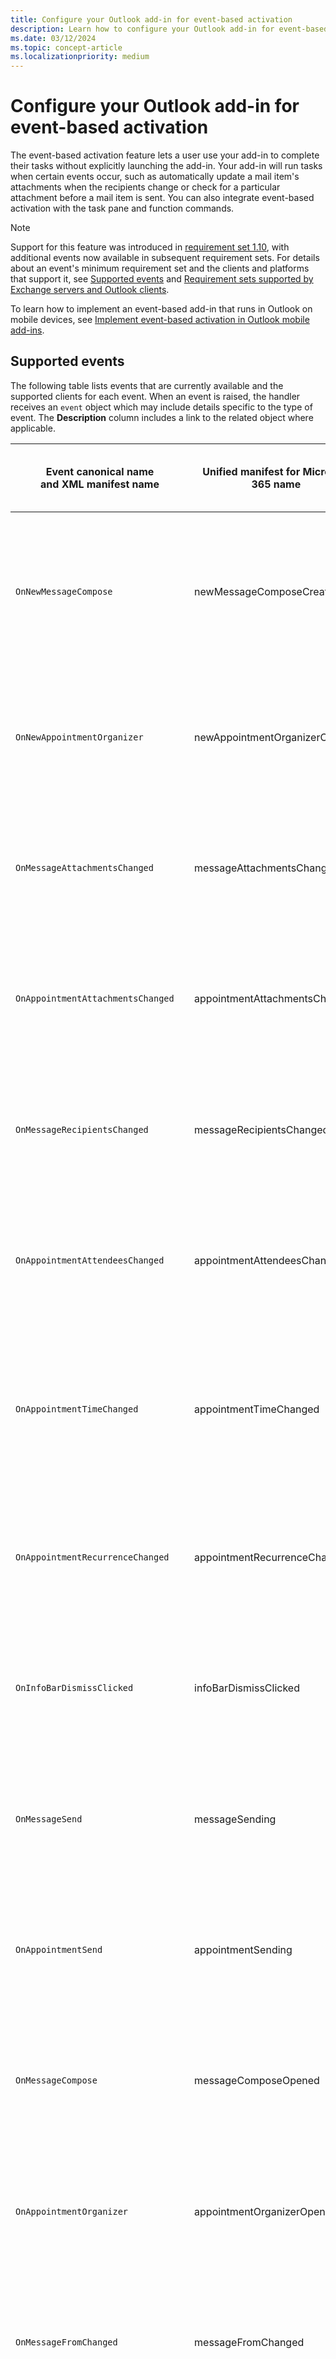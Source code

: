 ```yaml
---
title: Configure your Outlook add-in for event-based activation
description: Learn how to configure your Outlook add-in for event-based activation.
ms.date: 03/12/2024
ms.topic: concept-article
ms.localizationpriority: medium
---
```


# Configure your Outlook add-in for event-based activation

The event-based activation feature lets a user use your add-in to complete their tasks without explicitly launching the add-in. Your add-in will run tasks when certain events occur, such as automatically update a mail item's attachments when the recipients change or check for a particular attachment before a mail item is sent. You can also integrate event-based activation with the task pane and function commands.

> [!NOTE]
> Support for this feature was introduced in [requirement set 1.10](/javascript/api/requirement-sets/outlook/requirement-set-1.10/outlook-requirement-set-1.10), with additional events now available in subsequent requirement sets. For details about an event's minimum requirement set and the clients and platforms that support it, see [Supported events](#supported-events) and [Requirement sets supported by Exchange servers and Outlook clients](/javascript/api/requirement-sets/outlook/outlook-api-requirement-sets#requirement-sets-supported-by-exchange-servers-and-outlook-clients).
>
> To learn how to implement an event-based add-in that runs in Outlook on mobile devices, see [Implement event-based activation in Outlook mobile add-ins](mobile-event-based.md).

## Supported events

The following table lists events that are currently available and the supported clients for each event. When an event is raised, the handler receives an `event` object which may include details specific to the type of event. The **Description** column includes a link to the related object where applicable.

|Event canonical name</br>and XML manifest name|Unified manifest for Microsoft 365 name|Description|Minimum requirement set and supported clients|
|---|---|---|---|
|`OnNewMessageCompose`| newMessageComposeCreated |On composing a new message (includes reply, reply all, and forward) but not on editing, for example, a draft.|[1.10](/javascript/api/requirement-sets/outlook/requirement-set-1.10/outlook-requirement-set-1.10)<br><br>- Windows (classic<sup>1</sup> and [new (preview)](https://support.microsoft.com/office/656bb8d9-5a60-49b2-a98b-ba7822bc7627))<br>- Web browser<br>- New Mac UI<br>- Android<sup>2</sup><br>- iOS<sup>2</sup>|
|`OnNewAppointmentOrganizer`|newAppointmentOrganizerCreated|On creating a new appointment but not on editing an existing one.|[1.10](/javascript/api/requirement-sets/outlook/requirement-set-1.10/outlook-requirement-set-1.10)<br><br>- Windows (classic<sup>1</sup> and [new (preview)](https://support.microsoft.com/office/656bb8d9-5a60-49b2-a98b-ba7822bc7627))<br>- Web browser<br>- New Mac UI|
|`OnMessageAttachmentsChanged`|messageAttachmentsChanged|On adding or removing attachments while composing a message.<br><br>Event-specific data object: [AttachmentsChangedEventArgs](/javascript/api/outlook/office.attachmentschangedeventargs?view=outlook-js-1.11&preserve-view=true)|[1.11](/javascript/api/requirement-sets/outlook/requirement-set-1.11/outlook-requirement-set-1.11)<br><br>- Windows (classic<sup>1</sup> and [new (preview)](https://support.microsoft.com/office/656bb8d9-5a60-49b2-a98b-ba7822bc7627))<br>- Web browser<br>- New Mac UI|
|`OnAppointmentAttachmentsChanged`|appointmentAttachmentsChanged|On adding or removing attachments while composing an appointment.<br><br>Event-specific data object: [AttachmentsChangedEventArgs](/javascript/api/outlook/office.attachmentschangedeventargs?view=outlook-js-1.11&preserve-view=true)|[1.11](/javascript/api/requirement-sets/outlook/requirement-set-1.11/outlook-requirement-set-1.11)<br><br>- Windows (classic<sup>1</sup> and [new (preview)](https://support.microsoft.com/office/656bb8d9-5a60-49b2-a98b-ba7822bc7627))<br>- Web browser<br>- New Mac UI|
|`OnMessageRecipientsChanged`|messageRecipientsChanged|On adding or removing recipients while composing a message.<br><br>Event-specific data object: [RecipientsChangedEventArgs](/javascript/api/outlook/office.recipientschangedeventargs?view=outlook-js-1.11&preserve-view=true)|[1.11](/javascript/api/requirement-sets/outlook/requirement-set-1.11/outlook-requirement-set-1.11)<br><br>- Windows (classic<sup>1</sup> and [new (preview)](https://support.microsoft.com/office/656bb8d9-5a60-49b2-a98b-ba7822bc7627))<br>- Web browser<br>- New Mac UI|
|`OnAppointmentAttendeesChanged`|appointmentAttendeesChanged|On adding or removing attendees while composing an appointment.<br><br>Event-specific data object: [RecipientsChangedEventArgs](/javascript/api/outlook/office.recipientschangedeventargs?view=outlook-js-1.11&preserve-view=true)|[1.11](/javascript/api/requirement-sets/outlook/requirement-set-1.11/outlook-requirement-set-1.11)<br><br>- Windows (classic<sup>1</sup> and [new (preview)](https://support.microsoft.com/office/656bb8d9-5a60-49b2-a98b-ba7822bc7627))<br>- Web browser<br>- New Mac UI|
|`OnAppointmentTimeChanged`|appointmentTimeChanged|On changing date/time while composing an appointment.<br><br>Event-specific data object: [AppointmentTimeChangedEventArgs](/javascript/api/outlook/office.appointmenttimechangedeventargs?view=outlook-js-1.11&preserve-view=true)<br><br>**Important**: If you drag and drop an appointment to a different date/time slot on the calendar, the `OnAppointmentTimeChanged` event doesn't occur. It only occurs when the date/time is directly changed from an appointment. |[1.11](/javascript/api/requirement-sets/outlook/requirement-set-1.11/outlook-requirement-set-1.11)<br><br>- Windows (classic<sup>1</sup> and [new (preview)](https://support.microsoft.com/office/656bb8d9-5a60-49b2-a98b-ba7822bc7627))<br>- Web browser<br>- New Mac UI|
|`OnAppointmentRecurrenceChanged`|appointmentRecurrenceChanged|On adding, changing, or removing the recurrence details while composing an appointment. If the date/time is changed, the `OnAppointmentTimeChanged` event also occurs.<br><br>Event-specific data object: [RecurrenceChangedEventArgs](/javascript/api/outlook/office.recurrencechangedeventargs?view=outlook-js-1.11&preserve-view=true)|[1.11](/javascript/api/requirement-sets/outlook/requirement-set-1.11/outlook-requirement-set-1.11)<br><br>- Windows (classic<sup>1</sup> and [new (preview)](https://support.microsoft.com/office/656bb8d9-5a60-49b2-a98b-ba7822bc7627))<br>- Web browser<br>- New Mac UI|
|`OnInfoBarDismissClicked`|infoBarDismissClicked|On dismissing a notification while composing a message or appointment item. Only the add-in that added the notification will be notified.<br><br>Event-specific data object: [InfobarClickedEventArgs](/javascript/api/outlook/office.infobarclickedeventargs?view=outlook-js-1.11&preserve-view=true)|[1.11](/javascript/api/requirement-sets/outlook/requirement-set-1.11/outlook-requirement-set-1.11)<br><br>- Windows (classic<sup>1</sup> and [new (preview)](https://support.microsoft.com/office/656bb8d9-5a60-49b2-a98b-ba7822bc7627))<br>- Web browser<br>- New Mac UI|
|`OnMessageSend`|messageSending|On sending a message item. To learn more, try the [Smart Alerts walkthrough](smart-alerts-onmessagesend-walkthrough.md).|[1.12](/javascript/api/requirement-sets/outlook/requirement-set-1.12/outlook-requirement-set-1.12)<br><br>- Windows (classic<sup>1</sup> and [new (preview)](https://support.microsoft.com/office/656bb8d9-5a60-49b2-a98b-ba7822bc7627))<br>- Web browser<br>- New Mac UI|
|`OnAppointmentSend`|appointmentSending|On sending an appointment item. To learn more, see [Handle OnMessageSend and OnAppointmentSend events in your Outlook add-in with Smart Alerts](onmessagesend-onappointmentsend-events.md).|[1.12](/javascript/api/requirement-sets/outlook/requirement-set-1.12/outlook-requirement-set-1.12)<br><br>- Windows (classic<sup>1</sup> and [new (preview)](https://support.microsoft.com/office/656bb8d9-5a60-49b2-a98b-ba7822bc7627))<br>- Web browser<br>- New Mac UI|
|`OnMessageCompose`|messageComposeOpened|On composing a new message (includes reply, reply all, and forward) or editing a draft.|[1.12](/javascript/api/requirement-sets/outlook/requirement-set-1.12/outlook-requirement-set-1.12)<br><br>- Windows (classic<sup>1</sup> and [new (preview)](https://support.microsoft.com/office/656bb8d9-5a60-49b2-a98b-ba7822bc7627))<br>- Web browser<br>- New Mac UI|
|`OnAppointmentOrganizer`|appointmentOrganizerOpened|On creating a new appointment or editing an existing one.|[1.12](/javascript/api/requirement-sets/outlook/requirement-set-1.12/outlook-requirement-set-1.12)<br><br>- Windows (classic<sup>1</sup> and [new (preview)](https://support.microsoft.com/office/656bb8d9-5a60-49b2-a98b-ba7822bc7627))<br>- Web browser<br>- New Mac UI|
|`OnMessageFromChanged`|messageFromChanged|On changing the mail account in the **From** field of a message being composed. To learn more, see [Automatically update your signature when switching between Exchange accounts](onmessagefromchanged-onappointmentfromchanged-events.md).|[1.13](/javascript/api/requirement-sets/outlook/requirement-set-1.13/outlook-requirement-set-1.13)<br><br>- Windows (classic<sup>1</sup> and [new (preview)](https://support.microsoft.com/office/656bb8d9-5a60-49b2-a98b-ba7822bc7627))<br>- Web browser<br>- New Mac UI|
|`OnAppointmentFromChanged`|appointmentFromChanged|On changing the mail account in the organizer field of an appointment being composed. To learn more, see [Automatically update your signature when switching between Exchange accounts](onmessagefromchanged-onappointmentfromchanged-events.md).|[1.13](/javascript/api/requirement-sets/outlook/requirement-set-1.13/outlook-requirement-set-1.13)<br><br>- [new Outlook on Windows (preview)](https://support.microsoft.com/office/656bb8d9-5a60-49b2-a98b-ba7822bc7627)<br>- Web browser<br>- New Mac UI|
|`OnSensitivityLabelChanged`|sensitivityLabelChanged|On changing the sensitivity label while composing a message or appointment. To learn how to manage the sensitivity label of a mail item, see [Manage the sensitivity label of your message or appointment in compose mode](sensitivity-label.md).<br><br>Event-specific data object: [SensitivityLabelChangedEventArgs](/javascript/api/outlook/office.sensitivitylabelchangedeventargs?view=outlook-js-preview&preserve-view=true)|[1.13](/javascript/api/requirement-sets/outlook/requirement-set-1.13/outlook-requirement-set-1.13)<br><br>- Windows (classic<sup>1</sup> and [new (preview)](https://support.microsoft.com/office/656bb8d9-5a60-49b2-a98b-ba7822bc7627))<br>- Web browser<br>- New Mac UI|
|`OnMessageReadWithCustomAttachment`|Not available|On opening a message that contains a specific attachment type in read mode.|[Preview](/javascript/api/requirement-sets/outlook/preview-requirement-set/outlook-requirement-set-preview)<sup>3</sup><br><br>- Windows<sup>1</sup>|
|`OnMessageReadWithCustomHeader`|Not available|On opening a message that contains a specific internet header name in read mode.|[Preview](/javascript/api/requirement-sets/outlook/preview-requirement-set/outlook-requirement-set-preview)<sup>3</sup><br><br>- Windows<sup>1</sup>|

> [!NOTE]
> <sup>1</sup> Event-based add-ins in Outlook on Windows require a minimum of Windows 10 Version 1903 (Build 18362) or Windows Server 2019 Version 1903 to run.
>
> <sup>2</sup> Outlook on mobile supports APIs up to Mailbox requirement set 1.5. However, support is now enabled for additional APIs and features introduced in later requirement sets, such as the `OnNewMessageCompose` event. To learn more, see [Implement event-based activation in Outlook mobile add-ins](mobile-event-based.md).
>
> <sup>3</sup> To preview the `OnMessageReadWithCustomAttachment` and `OnMessageReadWithCustomHeader` events, you must install Outlook on Windows Version 2312 (Build 17110.10000) or later. Then, join the [Microsoft 365 Insider program](https://insider.microsoft365.com/join/Windows) and select the **Beta Channel** option to access Office beta builds.

## Troubleshoot your add-in

As you develop your event-based add-in, you may need to troubleshoot issues, such as your add-in not loading or the event not occurring. For guidance on how to troubleshoot an event-based add-in, see [Troubleshoot event-based and spam-reporting add-ins](troubleshoot-event-based-and-spam-reporting-add-ins.md).

## Deploy to users

Event-based add-ins are restricted to admin-managed deployments only, even if they're acquired from AppSource. If users acquire the add-in from AppSource or the in-app Office Store, they won't be able to activate the event-based function of the add-in. To learn more about listing your event-based add-in in AppSource, see [AppSource listing options for your event-based Outlook add-in](autolaunch-store-options.md).

Admin deployments are done by uploading the manifest to the Microsoft 365 admin center. In the admin portal, expand the **Settings** section in the navigation pane then select **Integrated apps**. On the **Integrated apps** page, choose the **Upload custom apps** action.

![The Integrated apps page on the Microsoft 365 admin center with the Upload custom apps action highlighted.](../images/outlook-deploy-event-based-add-ins.png)

[!INCLUDE [outlook-smart-alerts-deployment](../includes/outlook-smart-alerts-deployment.md)]

### Deploy manifest updates

Because event-based add-ins are deployed by admins, any change you make to the manifest requires admin consent through the Microsoft 365 admin center. Until the admin accepts your changes, users in their organization are blocked from using the add-in. To learn more about the admin consent process, see [Admin consent for installing event-based add-ins](autolaunch-store-options.md#admin-consent-for-installing-event-based-add-ins).

## Event-based activation behavior and limitations

Add-in launch-event handlers are expected to be short-running, lightweight, and as noninvasive as possible. After activation, your add-in will time out within approximately 300 seconds, the maximum length of time allowed for running event-based add-ins. To signal that your add-in has completed processing a launch event, your associated event handler must call the [event.completed](/javascript/api/outlook/office.mailboxevent#outlook-office-mailboxevent-completed-member(1)) method. (Note that code included after the `event.completed` statement isn't guaranteed to run.) Each time an event that your add-in handles is triggered, the add-in is reactivated and runs the associated event handler, and the timeout window is reset. The add-in ends after it times out, or the user closes the compose window or sends the item.

If the user has multiple add-ins that subscribe to the same event, the Outlook platform launches the add-ins in no particular order. Currently, only five event-based add-ins can be actively running.

In all supported Outlook clients, the user must remain on the current mail item where the add-in was activated for it to complete running. Navigating away from the current item (for example, switching to another compose window or tab) terminates the add-in operation. However, an add-in that activates on the `OnMessageSend` event handles item switching differently depending on which Outlook client it's running. To learn more, see the "User navigates away from current message" section of [Handle OnMessageSend and OnAppointmentSend events in your Outlook add-in with Smart Alerts](onmessagesend-onappointmentsend-events.md#user-navigates-away-from-current-message).

In addition to item switching, an event-based add-in also ceases operation when the user sends the message or appointment they're composing.

When developing an event-based add-in to run in the Outlook on Windows client, be mindful of the following:

- Imports aren't supported in the JavaScript file where you implement the handling for event-based activation.
- Add-ins don't run code included in `Office.onReady()` and `Office.initialize`. We recommend adding any startup logic, such as checking the user's Outlook version, to your event handlers instead.
- Only the JavaScript file referenced in the manifest is supported for event-based activation. You must bundle your event-handling JavaScript code into this single file. The location of the referenced JavaScript file in the manifest varies depending on the type of manifest your add-in uses.
  - **XML manifest**: **\<Override\>** child element of the **\<Runtime\>** node
  - **Unified manifest for Microsoft 365 (preview)**: "script" property of the "code" object

  Note that a large JavaScript bundle may cause issues with the performance of your add-in. We recommend preprocessing heavy operations, so that they're not included in your event-handling code.

Some Office.js APIs that change or alter the UI aren't allowed from event-based add-ins. The following are the blocked APIs.

- Under `Office.context.auth`:
  - `getAccessToken`
  - `getAccessTokenAsync`
    > [!NOTE]
    > [OfficeRuntime.auth](/javascript/api/office-runtime/officeruntime.auth) is supported in all Outlook versions that support event-based activation and single sign-on (SSO), while [Office.auth](/javascript/api/office/office.auth) is only supported in certain Outlook builds. For more information, see [Use single sign-on (SSO) or cross-origin resource sharing (CORS) in your event-based or spam-reporting Outlook add-in](use-sso-in-event-based-activation.md).
- Under `Office.context.mailbox`:
  - `displayAppointmentForm`
  - `displayMessageForm`
  - `displayNewAppointmentForm`
  - `displayNewMessageForm`
- Under `Office.context.mailbox.item`:
  - `close`
- Under `Office.context.ui`:
  - `displayDialogAsync`
  - `messageParent`

### Preview features in event handlers (Outlook on Windows)

Outlook on Windows includes a local copy of the production and beta versions of Office.js instead of loading from the content delivery network (CDN). By default, the local production copy of the API is referenced. To reference the local beta copy of the API, you must configure your computer's registry. This will enable you to test [preview features](/javascript/api/requirement-sets/outlook/preview-requirement-set/outlook-requirement-set-preview) in your event handlers in Outlook on Windows.

1. In the registry, navigate to `HKEY_CURRENT_USER\SOFTWARE\Microsoft\Office\16.0\Outlook\Options\WebExt\Developer`. If the key doesn't exist, create it.
1. Create an entry named `EnableBetaAPIsInJavaScript` and set its value to `1`.

    ![The EnableBetaAPIsInJavaScript registry value is set to 1."](../images/outlook-beta-registry-key.png)

### Enable single sign-on (SSO)

To enable SSO in your event-based add-in, you must add its JavaScript file to a well-known URI. For guidance on how to configure this resource, see [Use single sign-on (SSO) or cross-origin resource sharing (CORS) in your event-based or spam-reporting Outlook add-in](use-sso-in-event-based-activation.md).

### Request external data

You can request external data by using an API like [Fetch](https://developer.mozilla.org/docs/Web/API/Fetch_API) or by using [XMLHttpRequest (XHR)](https://developer.mozilla.org/docs/Web/API/XMLHttpRequest), a standard web API that issues HTTP requests to interact with servers.

Be aware that you must use additional security measures when using XMLHttpRequest objects, requiring [Same Origin Policy](https://developer.mozilla.org/docs/Web/Security/Same-origin_policy) and [CORS (Cross-Origin Resource Sharing)](https://developer.mozilla.org/docs/Web/HTTP/CORS).

> [!NOTE]
> Full CORS support is available in Outlook on the web, Mac, and Windows (starting in Version 2201, Build 16.0.14813.10000).

To make CORS requests from your event-based add-in, you must add the add-in and its JavaScript file to a well-known URI. For guidance on how to configure this resource, see [Use single sign-on (SSO) or cross-origin resource sharing (CORS) in your event-based or spam-reporting Outlook add-in](use-sso-in-event-based-activation.md).

## See also

- [Troubleshoot event-based and spam-reporting add-ins](troubleshoot-event-based-and-spam-reporting-add-ins.md)
- [Debug event-based and spam-reporting add-ins](debug-autolaunch.md)
- [AppSource listing options for your event-based Outlook add-in](autolaunch-store-options.md)
- [Handle OnMessageSend and OnAppointmentSend events in your Outlook add-in with Smart Alerts](onmessagesend-onappointmentsend-events.md)
- [Automatically set the subject of a new message or appointment](on-new-compose-events-walkthrough.md)
- [Automatically check for an attachment before a message is sent](smart-alerts-onmessagesend-walkthrough.md)
- [Automatically update your signature when switching between mail accounts](onmessagefromchanged-onappointmentfromchanged-events.md)
- Office Add-ins code samples:
  - [Encrypt attachments, process meeting request attendees, and react to appointment date/time changes using Outlook event-based activation](https://github.com/OfficeDev/Office-Add-in-samples/tree/main/Samples/outlook-encrypt-attachments)
  - [Set your signature using Outlook event-based activation](https://github.com/OfficeDev/Office-Add-in-samples/tree/main/Samples/outlook-set-signature)
  - [Identify and tag external recipients using Outlook event-based activation](https://github.com/OfficeDev/Office-Add-in-samples/tree/main/Samples/outlook-tag-external)
  - [Verify the color categories of a message or appointment before it's sent using Smart Alerts](https://github.com/OfficeDev/Office-Add-in-samples/tree/main/Samples/outlook-check-item-categories)
  - [Verify the sensitivity label of a message](https://github.com/OfficeDev/Office-Add-in-samples/tree/main/Samples/outlook-verify-sensitivity-label)
